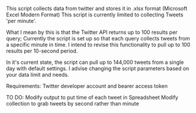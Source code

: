 This script collects data from twitter and stores it in .xlsx format (Microsoft Excel Modern Format)
This script is currently limited to collecting Tweets 'per minute'. 

What I mean by this is that the Twitter API returns up to 100 results per query; Currently the script is set up so that each query collects tweets from a specific minute in time.
I intend to revise this functionality to pull up to 100 results per 10-second period. 

In it's current state, the script can pull up to 144,000 tweets from a single day with default settings. I advise changing the script parameters based on your data limit and needs. 

Requirements: Twitter developer account and bearer access token

TO DO:
Modify output to put time of each tweet in Spreadsheet
Modify collection to grab tweets by second rather than minute
